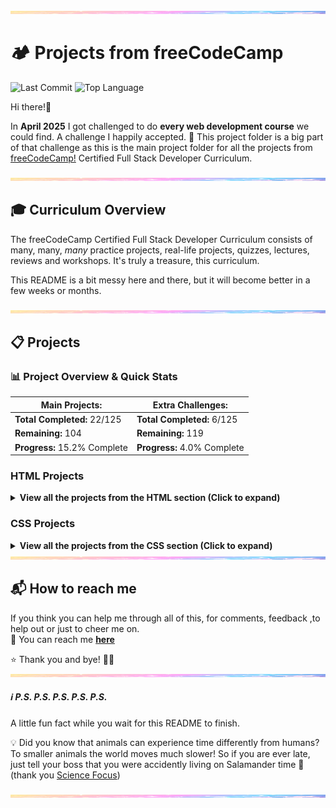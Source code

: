<img src="assets/pastel-banner.jpg" alt="Pastel Prism Banner" width="100%" height="5px" />

# 🏕️ Projects from freeCodeCamp

![Last Commit](https://img.shields.io/github/last-commit/PastelPrism/freecodecamp-full-stack-developer)
![Top Language](https://img.shields.io/github/languages/top/PastelPrism/freecodecamp-full-stack-developer)

Hi there!👋

In **April 2025** I got challenged to do **every web development course** we could find. A challenge I happily accepted. 🎉
This project folder is a big part of that challenge as this is the main project folder for all the projects from [freeCodeCamp!](https://www.freecodecamp.org) Certified Full Stack Developer Curriculum.

<img src="assets/pastel-banner.jpg" alt="Pastel Prism Banner" width="100%" height="5px" />

## 🎓 Curriculum Overview

The freeCodeCamp Certified Full Stack Developer Curriculum consists of many, many, _many_ practice projects, real-life projects, quizzes, lectures, reviews and workshops. It's truly a treasure, this curriculum.

This README is a bit messy here and there, but it will become better in a few weeks or months.

<img src="assets/pastel-banner.jpg" width="100%" height="5px" />

## 📋 Projects

### 📊 **Project Overview & Quick Stats**

| **Main Projects:**             | **Extra Challenges:**       |
| ------------------------------ | --------------------------- |
|  **Total Completed:** 22/125  | **Total Completed:** 6/125  |
|  **Remaining:** 104           | **Remaining:** 119          |
| **Progress:** 15.2% Complete | **Progress:** 4.0% Complete |

### **HTML Projects**

<details>
<summary><strong>View all the projects from the HTML section (Click to expand)</strong></summary>

#### [1. **Build a Curriculum Outline**](https://github.com/PastelPrism/freecodecamp-full-stack-developer/tree/main/build-a-curriculum-outline)

- **Languages:** _HTML_
- **Practical Activity:** _Workshop_
- **Assignment Description:** _Add headings and paragraphs step by step_
- **Assignment Page:** [View here](https://pastelprism.github.io/freecodecamp-full-stack-developer/build-a-curriculum-outline/)
- **Assignment Status:** ✅
- **Extra Challenge Description:** _Make one static, one styled and one interactive paragraph._
- **Extra Challenge Page:** [View here](https://pastelprism.github.io/freecodecamp-full-stack-developer/build-a-curriculum-outline/extra)
- **Extra Challenge Status:** ✅

#### [2. **Debug Camperbots Profile Page**](https://github.com/PastelPrism/freecodecamp-full-stack-developer/tree/main/camper-bot)

- **Languages:** _HTML_
- **Practical Activity:** _Workshop_
- **Assignment Description:** _Debug the headings and paragraphs_
- **Assignment Page:** [View here](https://pastelprism.github.io/freecodecamp-full-stack-developer/camper-bot/)
- **Assignment Status:** ✅
- **Extra Challenge Description:** _Since Camperbot loves puzzles, transform this webpage into an interactive riddle generator using only CSS styling and JavaScript. (keep all original HTML intact)_
- **Extra Challenge Page:** [View here](https://pastelprism.github.io/freecodecamp-full-stack-developer/camper-bot/extra)
- **Extra Challenge Status:** ✅

#### [3. **Debug a Pet Adoption Page**](https://github.com/PastelPrism/freecodecamp-full-stack-developer/tree/main/pet-adoption-page)

- **Languages:** _HTML_
- **Practical Activity:** _Workshop_
- **Assignment Description:** _Debug the headings and paragraphs to pass_
- **Assignment Page:** [View here](https://pastelprism.github.io/freecodecamp-full-stack-developer/pet-adoption-page/)
- **Assignment Status:** ✅
- **Extra Challenge Description:** _Build an interactive website for a Pet Adoption Agency. The website should display detailed information about each pet when clicked. The site should clearly indicate which pets are available for adoption and which have already found homes._
- **Extra Challenge Page:** [View here](https://pastelprism.github.io/freecodecamp-full-stack-developer/pet-adoption-page/extra)
- **Extra Challenge Status:** But still under 🛠️

#### [4. **Build a Cat Photo App**](https://github.com/PastelPrism/freecodecamp-full-stack-developer/tree/main/build-a-cat-photo-app)

- **Languages:** _HTML_
- **Practical Activity:** _Workshop_
- **Assignment Description:** _Set up a basic html website about cats, from !Doctype to footer_
- **Assignment Page:** [View here](https://pastelprism.github.io/freecodecamp-full-stack-developer/build-a-cat-photo-app/)
- **Assignment Status:** ✅
- **Extra Challenge Description:** _Create a lightbox that scrolls forever with cat pictures_
- **Extra Challenge Page:** [View here](https://pastelprism.github.io/freecodecamp-full-stack-developer/build-a-cat-photo-app/extra)
- **Extra Challenge Status:** ✅

#### [5. **Build a Recipe Page**](https://github.com/PastelPrism/freecodecamp-full-stack-developer/tree/main/build-a-recipe-page)

- **Languages:** _HTML_ 
- **Practical Activity:** _Lab_
- **Assignment Description:** _Build a page with recipes for pancakes. The page should have an ordered and unordered list_
- **Assignment Page:** [View here](https://pastelprism.github.io/freecodecamp-full-stack-developer/build-a-recipe-page/)
- **Assignment Status:** ✅
- **Extra Challenge Description:** _Build a stylish page for the pancake recipe. Make it interactive by adding toggle functions for the ingredients and instructions section_
- **Extra Challenge Page:** [View here](https://pastelprism.github.io/freecodecamp-full-stack-developer/build-a-recipe-page/index-challenge.html)
- **Extra Challenge Status:** ✅

#### [6. **Build a Travel Agency Page**](https://github.com/PastelPrism/freecodecamp-full-stack-developer/tree/main/build-a-travel-agency-page)

- **Languages:** _HTML_
- **Practical Activity:** _Lab_
- **Assignment Description:** _Build a page for a travel agency. Add images - including figcaptions, a list and various paragraphs._
- **Assignment Page:** [View here](https://pastelprism.github.io/freecodecamp-full-stack-developer/build-a-travel-agency-page/)
- **Assignment Status:** ✅
- **Extra Challenge Description:** _Soon_
- **Extra Challenge Page:** _Soon_
- **Extra Challenge Status:** ⏳

#### [7. **Build a Video Compilation Page**](https://github.com/PastelPrism/freecodecamp-full-stack-developer/tree/main/build-a-video-compilation-page)

- **Languages:** _HTML_
- **Practical Activity:** _Lab_
- **Assignment Description:** _Create a page with video's, practice with the Iframe_
- **Assignment Page:** [View here](https://pastelprism.github.io/freecodecamp-full-stack-developer/build-a-video-compilation-page/)
- **Assignment Status:** ✅
- **Extra Challenge Description:** _Soon_
- **Extra Challenge Page:** _Soon_
- **Extra Challenge Status:** ⏳

#### [8. **Build a Cat Blog Page**](https://github.com/PastelPrism/freecodecamp-full-stack-developer/tree/main/build-a-cat-blog-page)

- **Languages:** _HTML_
- **Practical Activity:** _Workshop_
- **Assignment Description:** _Build step-by-step a blogpage for Mr Whiskers, including article posts, an about me and contact details_
- **Assignment Page:** [View here](https://pastelprism.github.io/freecodecamp-full-stack-developer/build-a-cat-blog-page/)
- **Assignment Status:** ✅
- **Extra Challenge Description:** _Soon_
- **Extra Challenge Page:** _Soon_
- **Extra Challenge Status:** ⏳

#### [9. **Build an Event Hub**](https://github.com/PastelPrism/freecodecamp-full-stack-developer/tree/main/build-an-event-hub)

- **Languages:** _HTML_
- **Practical Activity:** _Lab_
- **Assignment Description:** _Design an event hub with upcoming and past events. Including a header, navigation bar and sections with images and articles_
- **Assignment Page:** [View here](https://pastelprism.github.io/freecodecamp-full-stack-developer/build-an-event-hub/)
- **Assignment Status:** ✅
- **Extra Challenge Description:** _Soon_
- **Extra Challenge Page:** _Soon_
- **Extra Challenge Status:** ⏳

#### [10. **Build a Hotel Feedback Form**](https://github.com/PastelPrism/freecodecamp-full-stack-developer/tree/main/build-a-hotel-feedback-form)

- **Languages:** _HTML_
- **Practical Activity:** _Workshop_
- **Assignment Description:** _Build step by step a feedback form for a hotel with labels, inputs, fieldsets, legends, textareas and buttons_
- **Assignment Page:** [View here](https://pastelprism.github.io/freecodecamp-full-stack-developer/build-a-hotel-feedback-form/)
- **Assignment Status:** ✅
- **Extra Challenge Description:** _Soon_
- **Extra Challenge Page:** _Soon_
- **Extra Challenge Status:** ⏳

#### [11. **Build a Survey Form**](https://github.com/PastelPrism/freecodecamp-full-stack-developer/tree/main/build-a-survey-form)

- **Languages:** _HTML_
- **Practical Activity:** _Lab_
- **Assignment Description:** _Build a survey form with labels, the required attribute and various projects_
- **Assignment Page:** [View here](https://pastelprism.github.io/freecodecamp-full-stack-developer/build-a-survey-form/)
- **Assignment Status:** ✅
- **Extra Challenge Description:** _Design and build a survey form that looks like a it's written on a painting_
- **Extra Challenge Page:** [View here](https://pastelprism.github.io/freecodecamp-full-stack-developer/build-a-survey-form/challenge-page)
- **Extra Challenge Status:** ✅

#### [12. **Build a Final Exams Table**](https://github.com/PastelPrism/freecodecamp-full-stack-developer/tree/main/build-a-final-exams-table)

- **Languages:** _HTML_
- **Practical Activity:** _Workshop_
- **Assignment Description:** _A step-by-step practice for HTML tables_
- **Assignment Page:** [View here](https://pastelprism.github.io/freecodecamp-full-stack-developer/build-a-final-exams-table/)
- **Assignment Status:** ✅
- **Extra Challenge Description:** _Soon_
- **Extra Challenge Page:** _Soon_
- **Extra Challenge Status:** ⏳

#### [13. **Build a Book Catalog Table**](https://github.com/PastelPrism/freecodecamp-full-stack-developer/tree/main/build-a-book-catalog-table)

- **Languages:** _HTML_
- **Practical Activity:** _Lab_
- **Assignment Description:** _Build a book catalog table with elements such as thead, tbody, th, tr, and td._
- **Assignment Page:** [View here](https://pastelprism.github.io/freecodecamp-full-stack-developer/build-a-book-catalog-table/)
- **Assignment Status:** ✅
- **Extra Challenge Description:** _Soon_
- **Extra Challenge Page:** _Soon_
- **Extra Challenge Status:** ⏳

#### [14. **Build a Checkout Page**](https://github.com/PastelPrism/freecodecamp-full-stack-developer/tree/main/build-a-checkout-page)

- **Languages:**_ HTML_
- **Practical Activity:** _Lab_
- **Assignment Description:** _Build an accessible checkout page_
- **Assignment Page:** [View here](https://pastelprism.github.io/freecodecamp-full-stack-developer/build-a-checkout-page/)
- **Assignment Status:** ✅
- **Extra Challenge Description:** _Soon_
- **Extra Challenge Page:** _Soon_
- **Extra Challenge Status:** ⏳

#### [15. **Design a Movie Review Page**](https://github.com/PastelPrism/freecodecamp-full-stack-developer/tree/main/design-a-movie-review-page)

- **Languages:** _HTML_
- **Practical Activity:** _Lab_
- **Assignment Description:** _Create a movie review page with alt attributes, accessible lists, and make use of aria-hidden._
- **Assignment Page:** [View here](https://pastelprism.github.io/freecodecamp-full-stack-developer/design-a-movie-review-page/)
- **Assignment Status:** ✅
- **Extra Challenge Description:** _Soon_
- **Extra Challenge Page:** _Soon_
- **Extra Challenge Status:** ⏳

#### [16. **Build a Multimedia Player**](https://github.com/PastelPrism/freecodecamp-full-stack-developer/tree/main/build-a-multimedia-player)

- **Languages:** _HTML_
- **Practical Activity:** _Lab_
- **Assignment Description:** _Build a multimedia player with audio and video elements_
- **Assignment Page:** [View here](https://pastelprism.github.io/freecodecamp-full-stack-developer/build-a-multimedia-player/)
- **Assignment Status:** ✅
- **Extra Challenge Description:** _Soon_
- **Extra Challenge Page:** _Soon_
- **Extra Challenge Status:** ⏳

</details>

### **CSS Projects**

<details>
<summary><strong>View all the projects from the CSS section (Click to expand)</strong></summary>

#### [17. **Design a Café Menu**](https://github.com/PastelPrism/freecodecamp-full-stack-developer/tree/main/design-a-cafe-menu)

- **Languages:** _HTML & CSS_
- **Practical Activity:** _Workshop_
- **Assignment Description:** _Build a stylish café menu, step by step_
- **Assignment Page:** [View here](https://pastelprism.github.io/freecodecamp-full-stack-developer/design-a-cafe-menu/)
- **Assignment Status:** ✅
- **Extra Challenge Description:** _Soon_
- **Extra Challenge Page:** _Soon_
- **Extra Challenge Status:** ⏳

#### [18. **Design a Businesscard**](https://github.com/PastelPrism/freecodecamp-full-stack-developer/tree/main/design-a-businesscard)

- **Languages:** _HTML & CSS_
- **Practical Activity:** _Lab_
- **Assignment Description:** _Build a businesscard with style properties like color, font-size and text-align_, and more._
- **Assignment Page:** [View here](https://pastelprism.github.io/freecodecamp-full-stack-developer/design-a-businesscard/)
- **Assignment Status:** ✅
- **Extra Challenge Description:** _Soon_
- **Extra Challenge Page:** _Soon_
- **Extra Challenge Status:** _⏳

#### [19. **Build a Stylized To-do List**](https://github.com/PastelPrism/freecodecamp-full-stack-developer/tree/main/build-a-todo-list)

- **Languages:** _HTML & CSS_
- **Practical Activity:** _Lab_
- **Assignment Description:** _Build a to-do list with different hover colors and styles_
- **Assignment Page:** [View here](https://pastelprism.github.io/freecodecamp-full-stack-developer/build-a-todo-list/)
- **Assignment Status:** ✅
- **Extra Challenge Description:** _Soon_
- **Extra Challenge Page:** _Soon_
- **Extra Challenge Status:** ⏳

#### [20. **Design a Blog Post Card**](https://github.com/PastelPrism/freecodecamp-full-stack-developer/tree/main/design-a-blog-post-card)

- **Languages:** _HTML &  CSS_
- **Practical Activity:** _Lab_
- **Assignment Description:** _Design a simple but effective blog post card with margins, paddings, border-radius and different background colors_
- **Assignment Page:** [View here](https://pastelprism.github.io/freecodecamp-full-stack-developer/design-a-blog-post-card/)
- **Assignment Status:** ✅
- **Extra Challenge Description:** _Soon_
- **Extra Challenge Page:** _Soon_
- **Extra Challenge Status:** ⏳

#### [21. **Build an Event Flyer Page**](https://github.com/PastelPrism/freecodecamp-full-stack-developer/tree/main/build-an-event-flyer-page)

- **Languages:** _HTML & CSS_
- **Practical Activity:** _Lab_
- **Assignment Description:** _Step by step create an event flyer page using absolute and relative CSS_
- **Assignment Page:** [View here](https://pastelprism.github.io/freecodecamp-full-stack-developer/build-an-event-flyer-page/)
- **Assignment Status:** ✅
- **Extra Challenge Description:** _Soon_
- **Extra Challenge Page:** _Soon_
- **Extra Challenge Status:** ⏳

#### [22. **Design a Greeting Card**](https://github.com/PastelPrism/freecodecamp-full-stack-developer/tree/main/design-a-greeting-card)

- **Languages:** _HTML & CSS_
- **Practical Activity:** _Workshop_
- **Assignment Description:** _Step by step design a greeting card with different types of pseudo-classes_
- **Assignment Page:** [View here](https://pastelprism.github.io/freecodecamp-full-stack-developer/design-a-greeting-card/)
- **Assignment Status:** ✅
- **Extra Challenge Description:** _Soon_
- **Extra Challenge Page:** _Soon_
- **Extra Challenge Status:** ⏳

#### [23. **Build a Job Application Form**](https://github.com/PastelPrism/freecodecamp-full-stack-developer/tree/main/build-a-job-application-form)

- **Languages:** _HTML & CSS_
- **Practical Activity:** _Lab_
- **Assignment Description:** _Build a job application form using pseudo classes like :hover, :active, :focus_
- **Assignment Page:** [View here](https://pastelprism.github.io/freecodecamp-full-stack-developer/build-a-job-application-form/)
- **Assignment Status:** ✅
- **Extra Challenge Description:** _Soon_
- **Extra Challenge Page:** _Soon_
- **Extra Challenge Status:** ⏳

#### [24. **Build a Set of Colored Markers**](https://github.com/PastelPrism/freecodecamp-full-stack-developer/tree/main/build-a-set-of-colored-markers)

- **Languages:** _HTML & CSS_
- **Practical Activity:** _Workshop_
- **Assignment Description:** _Build a set of Color Markers with different ways to set color values_
- **Assignment Page:** [View here](https://pastelprism.github.io/freecodecamp-full-stack-developer/build-a-set-of-color-markers/)
- **Assignment Status:** ✅
- **Extra Challenge Description:** _Soon_
- **Extra Challenge Page:** _Soon_
- **Extra Challenge Status:** ⏳

#### [25. **Design a Set of Colored Boxes**](https://github.com/PastelPrism/freecodecamp-full-stack-developer/tree/main/design-a-set-of-colored-boxes)

- **Languages:** _HTML & CSS_
- **Practical Activity:** _Lab_
- **Assignment Description:** _Soon_
- **Assignment Page:** _Soon_
- **Assignment Status:** ⏳
- **Extra Challenge Description:** _Soon_
- **Extra Challenge Page:** _Soon_
- **Extra Challenge Status:** ⏳

#### 26. **Project Title**

- **Languages:** HTML
- **Practical Activity:** Workshop
- **Assignment Description:** _Soon_
- **Assignment Page:** _Soon_
- **Assignment Status:** _Soon_
- **Extra Challenge Description:** _Soon_
- **Extra Challenge Page:** _Soon_
- **Extra Challenge Status:** _Soon_

#### 27. **Project Title**

- **Languages:** HTML
- **Practical Activity:** Workshop
- **Assignment Description:** _Soon_
- **Assignment Page:** _Soon_
- **Assignment Status:** _Soon_
- **Extra Challenge Description:** _Soon_
- **Extra Challenge Page:** _Soon_
- **Extra Challenge Status:** _Soon_

#### 28. **Project Title**

- **Languages:** HTML
- **Practical Activity:** Workshop
- **Assignment Description:** _Soon_
- **Assignment Page:** _Soon_
- **Assignment Status:** _Soon_
- **Extra Challenge Description:** _Soon_
- **Extra Challenge Page:** _Soon_
- **Extra Challenge Status:** _Soon_

#### 29. **Project Title**

- **Languages:** HTML
- **Practical Activity:** Workshop
- **Assignment Description:** _Soon_
- **Assignment Page:** _Soon_
- **Assignment Status:** _Soon_
- **Extra Challenge Description:** _Soon_
- **Extra Challenge Page:** _Soon_
- **Extra Challenge Status:** _Soon_

#### 30. **Project Title**

- **Languages:** HTML
- **Practical Activity:** Workshop
- **Assignment Description:** _Soon_
- **Assignment Page:** _Soon_
- **Assignment Status:** _Soon_
- **Extra Challenge Description:** _Soon_
- **Extra Challenge Page:** _Soon_
- **Extra Challenge Status:** _Soon_

#### 31. **Project Title**

- **Languages:** HTML
- **Practical Activity:** Workshop
- **Assignment Description:** _Soon_
- **Assignment Page:** _Soon_
- **Assignment Status:** _Soon_
- **Extra Challenge Description:** _Soon_
- **Extra Challenge Page:** _Soon_
- **Extra Challenge Status:** _Soon_

#### 32. **Project Title**

- **Languages:** HTML
- **Practical Activity:** Workshop
- **Assignment Description:** _Soon_
- **Assignment Page:** _Soon_
- **Assignment Status:** _Soon_
- **Extra Challenge Description:** _Soon_
- **Extra Challenge Page:** _Soon_
- **Extra Challenge Status:** _Soon_

#### 33. **Project Title**

- **Languages:** HTML
- **Practical Activity:** Workshop
- **Assignment Description:** _Soon_
- **Assignment Page:** _Soon_
- **Assignment Status:** _Soon_
- **Extra Challenge Description:** _Soon_
- **Extra Challenge Page:** _Soon_
- **Extra Challenge Status:** _Soon_

#### 34. **Project Title**

- **Languages:** HTML
- **Practical Activity:** Workshop
- **Assignment Description:** _Soon_
- **Assignment Page:** _Soon_
- **Assignment Status:** _Soon_
- **Extra Challenge Description:** _Soon_
- **Extra Challenge Page:** _Soon_
- **Extra Challenge Status:** _Soon_

#### 35. **Project Title**

- **Languages:** HTML
- **Practical Activity:** Workshop
- **Assignment Description:** _Soon_
- **Assignment Page:** _Soon_
- **Assignment Status:** _Soon_
- **Extra Challenge Description:** _Soon_
- **Extra Challenge Page:** _Soon_
- **Extra Challenge Status:** _Soon_

#### 36. **Project Title**

- **Languages:** HTML
- **Practical Activity:** Workshop
- **Assignment Description:** _Soon_
- **Assignment Page:** _Soon_
- **Assignment Status:** _Soon_
- **Extra Challenge Description:** _Soon_
- **Extra Challenge Page:** _Soon_
- **Extra Challenge Status:** _Soon_

#### 37. **Project Title**

- **Languages:** HTML
- **Practical Activity:** Workshop
- **Assignment Description:** _Soon_
- **Assignment Page:** _Soon_
- **Assignment Status:** _Soon_
- **Extra Challenge Description:** _Soon_
- **Extra Challenge Page:** _Soon_
- **Extra Challenge Status:** _Soon_

#### 38. **Project Title**

- **Languages:** HTML
- **Practical Activity:** Workshop
- **Assignment Description:** _Soon_
- **Assignment Page:** _Soon_
- **Assignment Status:** _Soon_
- **Extra Challenge Description:** _Soon_
- **Extra Challenge Page:** _Soon_
- **Extra Challenge Status:** _Soon_

#### 39. **Project Title**

- **Languages:** HTML
- **Practical Activity:** Workshop
- **Assignment Description:** _Soon_
- **Assignment Page:** _Soon_
- **Assignment Status:** _Soon_
- **Extra Challenge Description:** _Soon_
- **Extra Challenge Page:** _Soon_
- **Extra Challenge Status:** _Soon_

#### 40. **Project Title**

- **Languages:** HTML
- **Practical Activity:** Workshop
- **Assignment Description:** _Soon_
- **Assignment Page:** _Soon_
- **Assignment Status:** _Soon_
- **Extra Challenge Description:** _Soon_
- **Extra Challenge Page:** _Soon_
- **Extra Challenge Status:** _Soon_

#### 41. **Project Title**

- **Languages:** HTML
- **Practical Activity:** Workshop
- **Assignment Description:** _Soon_
- **Assignment Page:** _Soon_
- **Assignment Status:** _Soon_
- **Extra Challenge Description:** _Soon_
- **Extra Challenge Page:** _Soon_
- **Extra Challenge Status:** _Soon_

#### 42. **Project Title**

- **Languages:** HTML
- **Practical Activity:** Workshop
- **Assignment Description:** _Soon_
- **Assignment Page:** _Soon_
- **Assignment Status:** _Soon_
- **Extra Challenge Description:** _Soon_
- **Extra Challenge Page:** _Soon_
- **Extra Challenge Status:** _Soon_

#### 43. **Project Title**

- **Languages:** HTML
- **Practical Activity:** Workshop
- **Assignment Description:** _Soon_
- **Assignment Page:** _Soon_
- **Assignment Status:** _Soon_
- **Extra Challenge Description:** _Soon_
- **Extra Challenge Page:** _Soon_
- **Extra Challenge Status:** _Soon_

#### 44. **Project Title**

- **Languages:** HTML
- **Practical Activity:** Workshop
- **Assignment Description:** _Soon_
- **Assignment Page:** _Soon_
- **Assignment Status:** _Soon_
- **Extra Challenge Description:** _Soon_
- **Extra Challenge Page:** _Soon_
- **Extra Challenge Status:** _Soon_

#### 45. **Project Title**

- **Languages:** HTML
- **Practical Activity:** Workshop
- **Assignment Description:** _Soon_
- **Assignment Page:** _Soon_
- **Assignment Status:** _Soon_
- **Extra Challenge Description:** _Soon_
- **Extra Challenge Page:** _Soon_
- **Extra Challenge Status:** _Soon_

#### 46. **Project Title**

- **Languages:** HTML
- **Practical Activity:** Workshop
- **Assignment Description:** _Soon_
- **Assignment Page:** _Soon_
- **Assignment Status:** _Soon_
- **Extra Challenge Description:** _Soon_
- **Extra Challenge Page:** _Soon_
- **Extra Challenge Status:** _Soon_

#### 47. **Project Title**

- **Languages:** HTML
- **Practical Activity:** Workshop
- **Assignment Description:** _Soon_
- **Assignment Page:** _Soon_
- **Assignment Status:** _Soon_
- **Extra Challenge Description:** _Soon_
- **Extra Challenge Page:** _Soon_
- **Extra Challenge Status:** _Soon_

#### 48. **Project Title**

- **Languages:** HTML
- **Practical Activity:** Workshop
- **Assignment Description:** _Soon_
- **Assignment Page:** _Soon_
- **Assignment Status:** _Soon_
- **Extra Challenge Description:** _Soon_
- **Extra Challenge Page:** _Soon_
- **Extra Challenge Status:** _Soon_

#### 49. **Project Title**

- **Languages:** HTML
- **Practical Activity:** Workshop
- **Assignment Description:** _Soon_
- **Assignment Page:** _Soon_
- **Assignment Status:** _Soon_
- **Extra Challenge Description:** _Soon_
- **Extra Challenge Page:** _Soon_
- **Extra Challenge Status:** _Soon_

#### 50. **Project Title**

- **Languages:** HTML
- **Practical Activity:** Workshop
- **Assignment Description:** _Soon_
- **Assignment Page:** _Soon_
- **Assignment Status:** _Soon_
- **Extra Challenge Description:** _Soon_
- **Extra Challenge Page:** _Soon_
- **Extra Challenge Status:** _Soon_

#### 51. **Project Title**

- **Languages:** HTML
- **Practical Activity:** Workshop
- **Assignment Description:** _Soon_
- **Assignment Page:** _Soon_
- **Assignment Status:** _Soon_
- **Extra Challenge Description:** _Soon_
- **Extra Challenge Page:** _Soon_
- **Extra Challenge Status:** _Soon_

#### 52. **Project Title**

- **Languages:** HTML
- **Practical Activity:** Workshop
- **Assignment Description:** _Soon_
- **Assignment Page:** _Soon_
- **Assignment Status:** _Soon_
- **Extra Challenge Description:** _Soon_
- **Extra Challenge Page:** _Soon_
- **Extra Challenge Status:** _Soon_

#### 53. **Project Title**

- **Languages:** HTML
- **Practical Activity:** Workshop
- **Assignment Description:** _Soon_
- **Assignment Page:** _Soon_
- **Assignment Status:** _Soon_
- **Extra Challenge Description:** _Soon_
- **Extra Challenge Page:** _Soon_
- **Extra Challenge Status:** _Soon_

#### 54. **Project Title**

- **Languages:** HTML
- **Practical Activity:** Workshop
- **Assignment Description:** _Soon_
- **Assignment Page:** _Soon_
- **Assignment Status:** _Soon_
- **Extra Challenge Description:** _Soon_
- **Extra Challenge Page:** _Soon_
- **Extra Challenge Status:** _Soon_

#### 55. **Project Title**

- **Languages:** HTML
- **Practical Activity:** Workshop
- **Assignment Description:** _Soon_
- **Assignment Page:** _Soon_
- **Assignment Status:** _Soon_
- **Extra Challenge Description:** _Soon_
- **Extra Challenge Page:** _Soon_
- **Extra Challenge Status:** _Soon_

#### 56. **Project Title**

- **Languages:** HTML
- **Practical Activity:** Workshop
- **Assignment Description:** _Soon_
- **Assignment Page:** _Soon_
- **Assignment Status:** _Soon_
- **Extra Challenge Description:** _Soon_
- **Extra Challenge Page:** _Soon_
- **Extra Challenge Status:** _Soon_

#### 57. **Project Title**

- **Languages:** HTML
- **Practical Activity:** Workshop
- **Assignment Description:** _Soon_
- **Assignment Page:** _Soon_
- **Assignment Status:** _Soon_
- **Extra Challenge Description:** _Soon_
- **Extra Challenge Page:** _Soon_
- **Extra Challenge Status:** _Soon_

#### 58. **Project Title**

- **Languages:** HTML
- **Practical Activity:** Workshop
- **Assignment Description:** _Soon_
- **Assignment Page:** _Soon_
- **Assignment Status:** _Soon_
- **Extra Challenge Description:** _Soon_
- **Extra Challenge Page:** _Soon_
- **Extra Challenge Status:** _Soon_

#### 59. **Project Title**

- **Languages:** HTML
- **Practical Activity:** Workshop
- **Assignment Description:** _Soon_
- **Assignment Page:** _Soon_
- **Assignment Status:** _Soon_
- **Extra Challenge Description:** _Soon_
- **Extra Challenge Page:** _Soon_
- **Extra Challenge Status:** _Soon_

#### 60. **Project Title**

- **Languages:** HTML
- **Practical Activity:** Workshop
- **Assignment Description:** _Soon_
- **Assignment Page:** _Soon_
- **Assignment Status:** _Soon_
- **Extra Challenge Description:** _Soon_
- **Extra Challenge Page:** _Soon_
- **Extra Challenge Status:** _Soon_

#### 61. **Project Title**

- **Languages:** HTML
- **Practical Activity:** Workshop
- **Assignment Description:** _Soon_
- **Assignment Page:** _Soon_
- **Assignment Status:** _Soon_
- **Extra Challenge Description:** _Soon_
- **Extra Challenge Page:** _Soon_
- **Extra Challenge Status:** _Soon_

#### 62. **Project Title**

- **Languages:** HTML
- **Practical Activity:** Workshop
- **Assignment Description:** _Soon_
- **Assignment Page:** _Soon_
- **Assignment Status:** _Soon_
- **Extra Challenge Description:** _Soon_
- **Extra Challenge Page:** _Soon_
- **Extra Challenge Status:** _Soon_

#### 63. **Project Title**

- **Languages:** HTML
- **Practical Activity:** Workshop
- **Assignment Description:** _Soon_
- **Assignment Page:** _Soon_
- **Assignment Status:** _Soon_
- **Extra Challenge Description:** _Soon_
- **Extra Challenge Page:** _Soon_
- **Extra Challenge Status:** _Soon_

#### 64. **Project Title**

- **Languages:** HTML
- **Practical Activity:** Workshop
- **Assignment Description:** _Soon_
- **Assignment Page:** _Soon_
- **Assignment Status:** _Soon_
- **Extra Challenge Description:** _Soon_
- **Extra Challenge Page:** _Soon_
- **Extra Challenge Status:** _Soon_

#### 65. **Project Title**

- **Languages:** HTML
- **Practical Activity:** Workshop
- **Assignment Description:** _Soon_
- **Assignment Page:** _Soon_
- **Assignment Status:** _Soon_
- **Extra Challenge Description:** _Soon_
- **Extra Challenge Page:** _Soon_
- **Extra Challenge Status:** _Soon_

#### 66. **Project Title**

- **Languages:** HTML
- **Practical Activity:** Workshop
- **Assignment Description:** _Soon_
- **Assignment Page:** _Soon_
- **Assignment Status:** _Soon_
- **Extra Challenge Description:** _Soon_
- **Extra Challenge Page:** _Soon_
- **Extra Challenge Status:** _Soon_

#### 67. **Project Title**

- **Languages:** HTML
- **Practical Activity:** Workshop
- **Assignment Description:** _Soon_
- **Assignment Page:** _Soon_
- **Assignment Status:** _Soon_
- **Extra Challenge Description:** _Soon_
- **Extra Challenge Page:** _Soon_
- **Extra Challenge Status:** _Soon_

#### 68. **Project Title**

- **Languages:** HTML
- **Practical Activity:** Workshop
- **Assignment Description:** _Soon_
- **Assignment Page:** _Soon_
- **Assignment Status:** _Soon_
- **Extra Challenge Description:** _Soon_
- **Extra Challenge Page:** _Soon_
- **Extra Challenge Status:** _Soon_

#### 69. **Project Title**

- **Languages:** HTML
- **Practical Activity:** Workshop
- **Assignment Description:** _Soon_
- **Assignment Page:** _Soon_
- **Assignment Status:** _Soon_
- **Extra Challenge Description:** _Soon_
- **Extra Challenge Page:** _Soon_
- **Extra Challenge Status:** _Soon_

#### 70. **Project Title**

- **Languages:** HTML
- **Practical Activity:** Workshop
- **Assignment Description:** _Soon_
- **Assignment Page:** _Soon_
- **Assignment Status:** _Soon_
- **Extra Challenge Description:** _Soon_
- **Extra Challenge Page:** _Soon_
- **Extra Challenge Status:** _Soon_

#### 71. **Project Title**

- **Languages:** HTML
- **Practical Activity:** Workshop
- **Assignment Description:** _Soon_
- **Assignment Page:** _Soon_
- **Assignment Status:** _Soon_
- **Extra Challenge Description:** _Soon_
- **Extra Challenge Page:** _Soon_
- **Extra Challenge Status:** _Soon_

#### 72. **Project Title**

- **Languages:** HTML
- **Practical Activity:** Workshop
- **Assignment Description:** _Soon_
- **Assignment Page:** _Soon_
- **Assignment Status:** _Soon_
- **Extra Challenge Description:** _Soon_
- **Extra Challenge Page:** _Soon_
- **Extra Challenge Status:** _Soon_

#### 73. **Project Title**

- **Languages:** HTML
- **Practical Activity:** Workshop
- **Assignment Description:** _Soon_
- **Assignment Page:** _Soon_
- **Assignment Status:** _Soon_
- **Extra Challenge Description:** _Soon_
- **Extra Challenge Page:** _Soon_
- **Extra Challenge Status:** _Soon_

#### 74. **Project Title**

- **Languages:** HTML
- **Practical Activity:** Workshop
- **Assignment Description:** _Soon_
- **Assignment Page:** _Soon_
- **Assignment Status:** _Soon_
- **Extra Challenge Description:** _Soon_
- **Extra Challenge Page:** _Soon_
- **Extra Challenge Status:** _Soon_

#### 75. **Project Title**

- **Languages:** HTML
- **Practical Activity:** Workshop
- **Assignment Description:** _Soon_
- **Assignment Page:** _Soon_
- **Assignment Status:** _Soon_
- **Extra Challenge Description:** _Soon_
- **Extra Challenge Page:** _Soon_
- **Extra Challenge Status:** _Soon_

#### 76. **Project Title**

- **Languages:** HTML
- **Practical Activity:** Workshop
- **Assignment Description:** _Soon_
- **Assignment Page:** _Soon_
- **Assignment Status:** _Soon_
- **Extra Challenge Description:** _Soon_
- **Extra Challenge Page:** _Soon_
- **Extra Challenge Status:** _Soon_

#### 77. **Project Title**

- **Languages:** HTML
- **Practical Activity:** Workshop
- **Assignment Description:** _Soon_
- **Assignment Page:** _Soon_
- **Assignment Status:** _Soon_
- **Extra Challenge Description:** _Soon_
- **Extra Challenge Page:** _Soon_
- **Extra Challenge Status:** _Soon_

#### 78. **Project Title**

- **Languages:** HTML
- **Practical Activity:** Workshop
- **Assignment Description:** _Soon_
- **Assignment Page:** _Soon_
- **Assignment Status:** _Soon_
- **Extra Challenge Description:** _Soon_
- **Extra Challenge Page:** _Soon_
- **Extra Challenge Status:** _Soon_

#### 79. **Project Title**

- **Languages:** HTML
- **Practical Activity:** Workshop
- **Assignment Description:** _Soon_
- **Assignment Page:** _Soon_
- **Assignment Status:** _Soon_
- **Extra Challenge Description:** _Soon_
- **Extra Challenge Page:** _Soon_
- **Extra Challenge Status:** _Soon_

#### 80. **Project Title**

- **Languages:** HTML
- **Practical Activity:** Workshop
- **Assignment Description:** _Soon_
- **Assignment Page:** _Soon_
- **Assignment Status:** _Soon_
- **Extra Challenge Description:** _Soon_
- **Extra Challenge Page:** _Soon_
- **Extra Challenge Status:** _Soon_

#### 81. **Project Title**

- **Languages:** HTML
- **Practical Activity:** Workshop
- **Assignment Description:** _Soon_
- **Assignment Page:** _Soon_
- **Assignment Status:** _Soon_
- **Extra Challenge Description:** _Soon_
- **Extra Challenge Page:** _Soon_
- **Extra Challenge Status:** _Soon_

#### 82. **Project Title**

- **Languages:** HTML
- **Practical Activity:** Workshop
- **Assignment Description:** _Soon_
- **Assignment Page:** _Soon_
- **Assignment Status:** _Soon_
- **Extra Challenge Description:** _Soon_
- **Extra Challenge Page:** _Soon_
- **Extra Challenge Status:** _Soon_

#### 83. **Project Title**

- **Languages:** HTML
- **Practical Activity:** Workshop
- **Assignment Description:** _Soon_
- **Assignment Page:** _Soon_
- **Assignment Status:** _Soon_
- **Extra Challenge Description:** _Soon_
- **Extra Challenge Page:** _Soon_
- **Extra Challenge Status:** _Soon_

#### 84. **Project Title**

- **Languages:** HTML
- **Practical Activity:** Workshop
- **Assignment Description:** _Soon_
- **Assignment Page:** _Soon_
- **Assignment Status:** _Soon_
- **Extra Challenge Description:** _Soon_
- **Extra Challenge Page:** _Soon_
- **Extra Challenge Status:** _Soon_

#### 85. **Project Title**

- **Languages:** HTML
- **Practical Activity:** Workshop
- **Assignment Description:** _Soon_
- **Assignment Page:** _Soon_
- **Assignment Status:** _Soon_
- **Extra Challenge Description:** _Soon_
- **Extra Challenge Page:** _Soon_
- **Extra Challenge Status:** _Soon_

#### 86. **Project Title**

- **Languages:** HTML
- **Practical Activity:** Workshop
- **Assignment Description:** _Soon_
- **Assignment Page:** _Soon_
- **Assignment Status:** _Soon_
- **Extra Challenge Description:** _Soon_
- **Extra Challenge Page:** _Soon_
- **Extra Challenge Status:** _Soon_

#### 87. **Project Title**

- **Languages:** HTML
- **Practical Activity:** Workshop
- **Assignment Description:** _Soon_
- **Assignment Page:** _Soon_
- **Assignment Status:** _Soon_
- **Extra Challenge Description:** _Soon_
- **Extra Challenge Page:** _Soon_
- **Extra Challenge Status:** _Soon_

#### 88. **Project Title**

- **Languages:** HTML
- **Practical Activity:** Workshop
- **Assignment Description:** _Soon_
- **Assignment Page:** _Soon_
- **Assignment Status:** _Soon_
- **Extra Challenge Description:** _Soon_
- **Extra Challenge Page:** _Soon_
- **Extra Challenge Status:** _Soon_

#### 89. **Project Title**

- **Languages:** HTML
- **Practical Activity:** Workshop
- **Assignment Description:** _Soon_
- **Assignment Page:** _Soon_
- **Assignment Status:** _Soon_
- **Extra Challenge Description:** _Soon_
- **Extra Challenge Page:** _Soon_
- **Extra Challenge Status:** _Soon_

#### 90. **Project Title**

- **Languages:** HTML
- **Practical Activity:** Workshop
- **Assignment Description:** _Soon_
- **Assignment Page:** _Soon_
- **Assignment Status:** _Soon_
- **Extra Challenge Description:** _Soon_
- **Extra Challenge Page:** _Soon_
- **Extra Challenge Status:** _Soon_

#### 91. **Project Title**

- **Languages:** HTML
- **Practical Activity:** Workshop
- **Assignment Description:** _Soon_
- **Assignment Page:** _Soon_
- **Assignment Status:** _Soon_
- **Extra Challenge Description:** _Soon_
- **Extra Challenge Page:** _Soon_
- **Extra Challenge Status:** _Soon_

#### 92. **Project Title**

- **Languages:** HTML
- **Practical Activity:** Workshop
- **Assignment Description:** _Soon_
- **Assignment Page:** _Soon_
- **Assignment Status:** _Soon_
- **Extra Challenge Description:** _Soon_
- **Extra Challenge Page:** _Soon_
- **Extra Challenge Status:** _Soon_

#### 93. **Project Title**

- **Languages:** HTML
- **Practical Activity:** Workshop
- **Assignment Description:** _Soon_
- **Assignment Page:** _Soon_
- **Assignment Status:** _Soon_
- **Extra Challenge Description:** _Soon_
- **Extra Challenge Page:** _Soon_
- **Extra Challenge Status:** _Soon_

#### 94. **Project Title**

- **Languages:** HTML
- **Practical Activity:** Workshop
- **Assignment Description:** _Soon_
- **Assignment Page:** _Soon_
- **Assignment Status:** _Soon_
- **Extra Challenge Description:** _Soon_
- **Extra Challenge Page:** _Soon_
- **Extra Challenge Status:** _Soon_

#### 95. **Project Title**

- **Languages:** HTML
- **Practical Activity:** Workshop
- **Assignment Description:** _Soon_
- **Assignment Page:** _Soon_
- **Assignment Status:** _Soon_
- **Extra Challenge Description:** _Soon_
- **Extra Challenge Page:** _Soon_
- **Extra Challenge Status:** _Soon_

#### 96. **Project Title**

- **Languages:** HTML
- **Practical Activity:** Workshop
- **Assignment Description:** _Soon_
- **Assignment Page:** _Soon_
- **Assignment Status:** _Soon_
- **Extra Challenge Description:** _Soon_
- **Extra Challenge Page:** _Soon_
- **Extra Challenge Status:** _Soon_

#### 97. **Project Title**

- **Languages:** HTML
- **Practical Activity:** Workshop
- **Assignment Description:** _Soon_
- **Assignment Page:** _Soon_
- **Assignment Status:** _Soon_
- **Extra Challenge Description:** _Soon_
- **Extra Challenge Page:** _Soon_
- **Extra Challenge Status:** _Soon_

#### 98. **Project Title**

- **Languages:** HTML
- **Practical Activity:** Workshop
- **Assignment Description:** _Soon_
- **Assignment Page:** _Soon_
- **Assignment Status:** _Soon_
- **Extra Challenge Description:** _Soon_
- **Extra Challenge Page:** _Soon_
- **Extra Challenge Status:** _Soon_

#### 99. **Project Title**

- **Languages:** HTML
- **Practical Activity:** Workshop
- **Assignment Description:** _Soon_
- **Assignment Page:** _Soon_
- **Assignment Status:** _Soon_
- **Extra Challenge Description:** _Soon_
- **Extra Challenge Page:** _Soon_
- **Extra Challenge Status:** _Soon_

#### 100. **Project Title**

- **Languages:** HTML
- **Practical Activity:** Workshop
- **Assignment Description:** _Soon_
- **Assignment Page:** _Soon_
- **Assignment Status:** _Soon_
- **Extra Challenge Description:** _Soon_
- **Extra Challenge Page:** _Soon_
- **Extra Challenge Status:** _Soon_

#### 101. **Project Title**

- **Languages:** HTML
- **Practical Activity:** Workshop
- **Assignment Description:** _Soon_
- **Assignment Page:** _Soon_
- **Assignment Status:** _Soon_
- **Extra Challenge Description:** _Soon_
- **Extra Challenge Page:** _Soon_
- **Extra Challenge Status:** _Soon_

#### 102. **Project Title**

- **Languages:** HTML
- **Practical Activity:** Workshop
- **Assignment Description:** _Soon_
- **Assignment Page:** _Soon_
- **Assignment Status:** _Soon_
- **Extra Challenge Description:** _Soon_
- **Extra Challenge Page:** _Soon_
- **Extra Challenge Status:** _Soon_

#### 103. **Project Title**

- **Languages:** HTML
- **Practical Activity:** Workshop
- **Assignment Description:** _Soon_
- **Assignment Page:** _Soon_
- **Assignment Status:** _Soon_
- **Extra Challenge Description:** _Soon_
- **Extra Challenge Page:** _Soon_
- **Extra Challenge Status:** _Soon_

#### 104. **Project Title**

- **Languages:** HTML
- **Practical Activity:** Workshop
- **Assignment Description:** _Soon_
- **Assignment Page:** _Soon_
- **Assignment Status:** _Soon_
- **Extra Challenge Description:** _Soon_
- **Extra Challenge Page:** _Soon_
- **Extra Challenge Status:** _Soon_

#### 105. **Project Title**

- **Languages:** HTML
- **Practical Activity:** Workshop
- **Assignment Description:** _Soon_
- **Assignment Page:** _Soon_
- **Assignment Status:** _Soon_
- **Extra Challenge Description:** _Soon_
- **Extra Challenge Page:** _Soon_
- **Extra Challenge Status:** _Soon_

#### 106. **Project Title**

- **Languages:** HTML
- **Practical Activity:** Workshop
- **Assignment Description:** _Soon_
- **Assignment Page:** _Soon_
- **Assignment Status:** _Soon_
- **Extra Challenge Description:** _Soon_
- **Extra Challenge Page:** _Soon_
- **Extra Challenge Status:** _Soon_

#### 107. **Project Title**

- **Languages:** HTML
- **Practical Activity:** Workshop
- **Assignment Description:** _Soon_
- **Assignment Page:** _Soon_
- **Assignment Status:** _Soon_
- **Extra Challenge Description:** _Soon_
- **Extra Challenge Page:** _Soon_
- **Extra Challenge Status:** _Soon_

#### 108. **Project Title**

- **Languages:** HTML
- **Practical Activity:** Workshop
- **Assignment Description:** _Soon_
- **Assignment Page:** _Soon_
- **Assignment Status:** _Soon_
- **Extra Challenge Description:** _Soon_
- **Extra Challenge Page:** _Soon_
- **Extra Challenge Status:** _Soon_

#### 109. **Project Title**

- **Languages:** HTML
- **Practical Activity:** Workshop
- **Assignment Description:** _Soon_
- **Assignment Page:** _Soon_
- **Assignment Status:** _Soon_
- **Extra Challenge Description:** _Soon_
- **Extra Challenge Page:** _Soon_
- **Extra Challenge Status:** _Soon_

#### 110. **Project Title**

- **Languages:** HTML
- **Practical Activity:** Workshop
- **Assignment Description:** _Soon_
- **Assignment Page:** _Soon_
- **Assignment Status:** _Soon_
- **Extra Challenge Description:** _Soon_
- **Extra Challenge Page:** _Soon_
- **Extra Challenge Status:** _Soon_

#### 111. **Project Title**

- **Languages:** HTML
- **Practical Activity:** Workshop
- **Assignment Description:** _Soon_
- **Assignment Page:** _Soon_
- **Assignment Status:** _Soon_
- **Extra Challenge Description:** _Soon_
- **Extra Challenge Page:** _Soon_
- **Extra Challenge Status:** _Soon_

#### 112. **Project Title**

- **Languages:** HTML
- **Practical Activity:** Workshop
- **Assignment Description:** _Soon_
- **Assignment Page:** _Soon_
- **Assignment Status:** _Soon_
- **Extra Challenge Description:** _Soon_
- **Extra Challenge Page:** _Soon_
- **Extra Challenge Status:** _Soon_

#### 113. **Project Title**

- **Languages:** HTML
- **Practical Activity:** Workshop
- **Assignment Description:** _Soon_
- **Assignment Page:** _Soon_
- **Assignment Status:** _Soon_
- **Extra Challenge Description:** _Soon_
- **Extra Challenge Page:** _Soon_
- **Extra Challenge Status:** _Soon_

#### 114. **Project Title**

- **Languages:** HTML
- **Practical Activity:** Workshop
- **Assignment Description:** _Soon_
- **Assignment Page:** _Soon_
- **Assignment Status:** _Soon_
- **Extra Challenge Description:** _Soon_
- **Extra Challenge Page:** _Soon_
- **Extra Challenge Status:** _Soon_

#### 115. **Project Title**

- **Languages:** HTML
- **Practical Activity:** Workshop
- **Assignment Description:** _Soon_
- **Assignment Page:** _Soon_
- **Assignment Status:** _Soon_
- **Extra Challenge Description:** _Soon_
- **Extra Challenge Page:** _Soon_
- **Extra Challenge Status:** _Soon_

#### 116. **Project Title**

- **Languages:** HTML
- **Practical Activity:** Workshop
- **Assignment Description:** _Soon_
- **Assignment Page:** _Soon_
- **Assignment Status:** _Soon_
- **Extra Challenge Description:** _Soon_
- **Extra Challenge Page:** _Soon_
- **Extra Challenge Status:** _Soon_

#### 117. **Project Title**

- **Languages:** HTML
- **Practical Activity:** Workshop
- **Assignment Description:** _Soon_
- **Assignment Page:** _Soon_
- **Assignment Status:** _Soon_
- **Extra Challenge Description:** _Soon_
- **Extra Challenge Page:** _Soon_
- **Extra Challenge Status:** _Soon_

#### 118. **Project Title**

- **Languages:** HTML
- **Practical Activity:** Workshop
- **Assignment Description:** _Soon_
- **Assignment Page:** _Soon_
- **Assignment Status:** _Soon_
- **Extra Challenge Description:** _Soon_
- **Extra Challenge Page:** _Soon_
- **Extra Challenge Status:** _Soon_

#### 119. **Project Title**

- **Languages:** HTML
- **Practical Activity:** Workshop
- **Assignment Description:** _Soon_
- **Assignment Page:** _Soon_
- **Assignment Status:** _Soon_
- **Extra Challenge Description:** _Soon_
- **Extra Challenge Page:** _Soon_
- **Extra Challenge Status:** _Soon_

#### 120. **Project Title**

- **Languages:** HTML
- **Practical Activity:** Workshop
- **Assignment Description:** _Soon_
- **Assignment Page:** _Soon_
- **Assignment Status:** _Soon_
- **Extra Challenge Description:** _Soon_
- **Extra Challenge Page:** _Soon_
- **Extra Challenge Status:** _Soon_

#### 121. **Project Title**

- **Languages:** HTML
- **Practical Activity:** Workshop
- **Assignment Description:** _Soon_
- **Assignment Page:** _Soon_
- **Assignment Status:** _Soon_
- **Extra Challenge Description:** _Soon_
- **Extra Challenge Page:** _Soon_
- **Extra Challenge Status:** _Soon_

#### 122. **Project Title**

- **Languages:** HTML
- **Practical Activity:** Workshop
- **Assignment Description:** _Soon_
- **Assignment Page:** _Soon_
- **Assignment Status:** _Soon_
- **Extra Challenge Description:** _Soon_
- **Extra Challenge Page:** _Soon_
- **Extra Challenge Status:** _Soon_

#### 123. **Project Title**

- **Languages:** HTML
- **Practical Activity:** Workshop
- **Assignment Description:** _Soon_
- **Assignment Page:** _Soon_
- **Assignment Status:** _Soon_
- **Extra Challenge Description:** _Soon_
- **Extra Challenge Page:** _Soon_
- **Extra Challenge Status:** _Soon_

#### 124. **Project Title**

- **Languages:** HTML
- **Practical Activity:** Workshop
- **Assignment Description:** _Soon_
- **Assignment Page:** _Soon_
- **Assignment Status:** _Soon_
- **Extra Challenge Description:** _Soon_
- **Extra Challenge Page:** _Soon_
- **Extra Challenge Status:** _Soon_

#### 125. **Project Title**

- **Languages:** HTML
- **Practical Activity:** Workshop
- **Assignment Description:** _Soon_
- **Assignment Page:** _Soon_
- **Assignment Status:** _Soon_
- **Extra Challenge Description:** _Soon_
- **Extra Challenge Page:** _Soon_
- **Extra Challenge Status:** _Soon_

</details>

<img src="assets/pastel-banner.jpg" width="100%" height="5px" />

## 📬 How to reach me

If you think you can help me through all of this, for comments, feedback ,to help out or just to cheer me on.  
📩 You can reach me **[here](mailto:amy-van-leeuwen@proton.me)**

⭐ Thank you and bye! 👋🙂
<img src="assets/pastel-banner.jpg" width="100%" height="5px" />

##### ℹ️ _P.S._ _P.S._ _P.S._ _P.S._ _P.S._

A little fun fact while you wait for this README to finish.

💡 Did you know that animals can experience time differently from humans?  
To smaller animals the world moves much slower! So if you are ever late, just tell your boss that you were accidently living on Salamander time 🦎
(thank you [Science Focus](https://www.sciencefocus.com/science/fun-facts))

<img src="assets/pastel-banner.jpg" width="100%" height="5px" />
